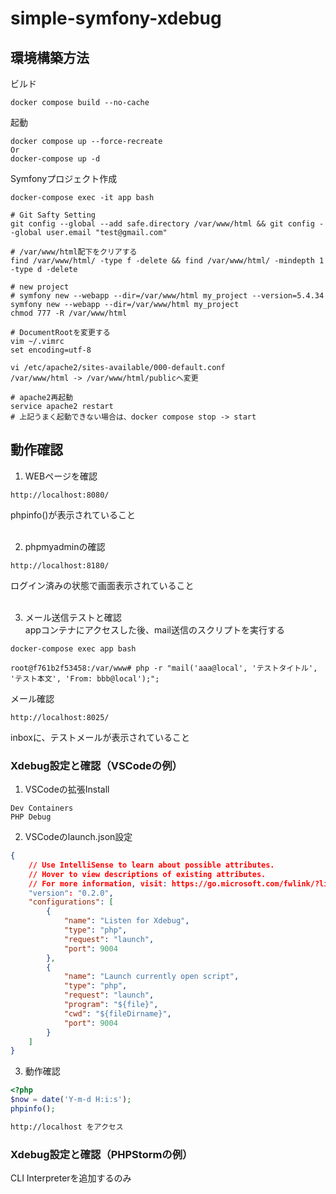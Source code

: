 # simple-symfony-xdebug

## 環境構築方法
ビルド 

```
docker compose build --no-cache
```

起動

```
docker compose up --force-recreate
Or
docker-compose up -d
```

Symfonyプロジェクト作成
```shell
docker-compose exec -it app bash

# Git Safty Setting
git config --global --add safe.directory /var/www/html && git config --global user.email "test@gmail.com"

# /var/www/html配下をクリアする
find /var/www/html/ -type f -delete && find /var/www/html/ -mindepth 1 -type d -delete

# new project
# symfony new --webapp --dir=/var/www/html my_project --version=5.4.34
symfony new --webapp --dir=/var/www/html my_project
chmod 777 -R /var/www/html

# DocumentRootを変更する
vim ~/.vimrc
set encoding=utf-8

vi /etc/apache2/sites-available/000-default.conf
/var/www/html -> /var/www/html/publicへ変更

# apache2再起動
service apache2 restart
# 上記うまく起動できない場合は、docker compose stop -> start
```

## 動作確認
1. WEBページを確認
```
http://localhost:8080/
```
phpinfo()が表示されていること<br><br>

2. phpmyadminの確認
```
http://localhost:8180/
```
ログイン済みの状態で画面表示されていること<br><br>

3. メール送信テストと確認
<br>appコンテナにアクセスした後、mail送信のスクリプトを実行する
```
docker-compose exec app bash

root@f761b2f53458:/var/www# php -r "mail('aaa@local', 'テストタイトル', 'テスト本文', 'From: bbb@local');";
```
メール確認
```
http://localhost:8025/
```
inboxに、テストメールが表示されていること<br>

### Xdebug設定と確認（VSCodeの例）
1. VSCodeの拡張Install
```
Dev Containers
PHP Debug
```

2. VSCodeのlaunch.json設定
```json
{
    // Use IntelliSense to learn about possible attributes.
    // Hover to view descriptions of existing attributes.
    // For more information, visit: https://go.microsoft.com/fwlink/?linkid=830387
    "version": "0.2.0",
    "configurations": [
        {
            "name": "Listen for Xdebug",
            "type": "php",
            "request": "launch",
            "port": 9004
        },
        {
            "name": "Launch currently open script",
            "type": "php",
            "request": "launch",
            "program": "${file}",
            "cwd": "${fileDirname}",
            "port": 9004
        }
    ]
}
```

3. 動作確認
```php
<?php
$now = date('Y-m-d H:i:s');
phpinfo();
```

```html
http://localhost をアクセス
```

### Xdebug設定と確認（PHPStormの例）
CLI Interpreterを追加するのみ